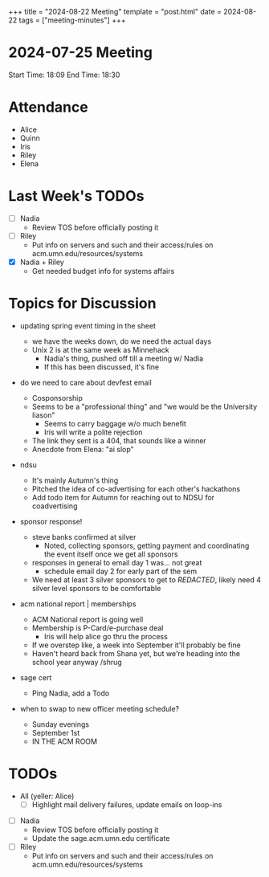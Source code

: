 +++
title = "2024-08-22 Meeting"
template = "post.html"
date = 2024-08-22
tags = ["meeting-minutes"]
+++

# 2024-07-25 Meeting

Start Time: 18:09
End Time: 18:30

# Attendance
- Alice
- Quinn
- Iris
- Riley
- Elena

# Last Week's TODOs

- [ ] Nadia
   - Review TOS before officially posting it
- [ ] Riley
   - Put info on servers and such and their access/rules on acm.umn.edu/resources/systems
- [X] Nadia + Riley
   - Get needed budget info for systems affairs

# Topics for Discussion

- updating spring event timing in the sheet
   - we have the weeks down, do we need the actual days
   - Unix 2 is at the same week as Minnehack
      - Nadia's thing, pushed off till a meeting w/ Nadia
      - If this has been discussed, it's fine

- do we need to care about devfest email
   - Cosponsorship
   - Seems to be a "professional thing" and "we would be the University liason"
      - Seems to carry baggage w/o much benefit
      - Iris will write a polite rejection
   - The link they sent is a 404, that sounds like a winner
   - Anecdote from Elena: "ai slop"

- ndsu
   - It's mainly Autumn's thing
   - Pitched the idea of co-advertising for each other's hackathons
   - Add todo item for Autumn for reaching out to NDSU for coadvertising

- sponsor response!
   - steve banks confirmed at silver
      - Noted, collecting sponsors, getting payment 
      and coordinating the event itself once we get all sponsors
   - responses in general to email day 1 was... not great
      - schedule email day 2 for early part of the sem
   - We need at least 3 silver sponsors to get to *REDACTED*, likely
   need 4 silver level sponsors to be comfortable

- acm national report | memberships 
   - ACM National report is going well
   - Membership is P-Card/e-purchase deal
      - Iris will help alice go thru the process
   - If we overstep like, a week into September it'll probably be fine
   - Haven't heard back from Shana yet, but we're heading into the school year
   anyway /shrug

- sage cert
   - Ping Nadia, add a Todo

- when to swap to new officer meeting schedule?
   - Sunday evenings
   - September 1st
   - IN THE ACM ROOM

# TODOs

- All (yeller: Alice)
   - [ ] Highlight mail delivery failures, update emails on loop-ins

- [ ] Nadia
   - Review TOS before officially posting it
   - Update the sage.acm.umn.edu certificate
- [ ] Riley
   - Put info on servers and such and their access/rules on acm.umn.edu/resources/systems
